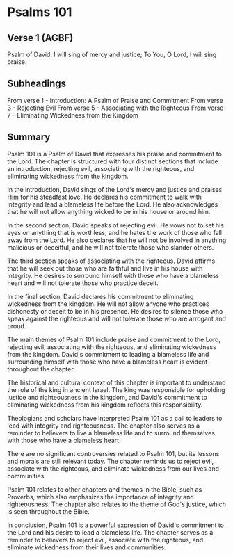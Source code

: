 # Psalms 101

## Verse 1 (AGBF)

Psalm of David. I will sing of mercy and justice; To You, O Lord, I will sing praise.

## Subheadings

From verse 1 - Introduction: A Psalm of Praise and Commitment
From verse 3 - Rejecting Evil
From verse 5 - Associating with the Righteous
From verse 7 - Eliminating Wickedness from the Kingdom

## Summary

Psalm 101 is a Psalm of David that expresses his praise and commitment to the Lord. The chapter is structured with four distinct sections that include an introduction, rejecting evil, associating with the righteous, and eliminating wickedness from the kingdom.

In the introduction, David sings of the Lord's mercy and justice and praises Him for his steadfast love. He declares his commitment to walk with integrity and lead a blameless life before the Lord. He also acknowledges that he will not allow anything wicked to be in his house or around him.

In the second section, David speaks of rejecting evil. He vows not to set his eyes on anything that is worthless, and he hates the work of those who fall away from the Lord. He also declares that he will not be involved in anything malicious or deceitful, and he will not tolerate those who slander others.

The third section speaks of associating with the righteous. David affirms that he will seek out those who are faithful and live in his house with integrity. He desires to surround himself with those who have a blameless heart and will not tolerate those who practice deceit.

In the final section, David declares his commitment to eliminating wickedness from the kingdom. He will not allow anyone who practices dishonesty or deceit to be in his presence. He desires to silence those who speak against the righteous and will not tolerate those who are arrogant and proud.

The main themes of Psalm 101 include praise and commitment to the Lord, rejecting evil, associating with the righteous, and eliminating wickedness from the kingdom. David's commitment to leading a blameless life and surrounding himself with those who have a blameless heart is evident throughout the chapter.

The historical and cultural context of this chapter is important to understand the role of the king in ancient Israel. The king was responsible for upholding justice and righteousness in the kingdom, and David's commitment to eliminating wickedness from his kingdom reflects this responsibility.

Theologians and scholars have interpreted Psalm 101 as a call to leaders to lead with integrity and righteousness. The chapter also serves as a reminder to believers to live a blameless life and to surround themselves with those who have a blameless heart.

There are no significant controversies related to Psalm 101, but its lessons and morals are still relevant today. The chapter reminds us to reject evil, associate with the righteous, and eliminate wickedness from our lives and communities.

Psalm 101 relates to other chapters and themes in the Bible, such as Proverbs, which also emphasizes the importance of integrity and righteousness. The chapter also relates to the theme of God's justice, which is seen throughout the Bible.

In conclusion, Psalm 101 is a powerful expression of David's commitment to the Lord and his desire to lead a blameless life. The chapter serves as a reminder to believers to reject evil, associate with the righteous, and eliminate wickedness from their lives and communities.